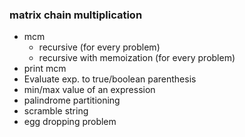 ### matrix chain multiplication
- mcm
  - recursive (for every problem)
  - recursive with memoization (for every problem)
- print mcm
- Evaluate exp. to true/boolean parenthesis
- min/max value of an expression
- palindrome partitioning
- scramble string
- egg dropping problem
